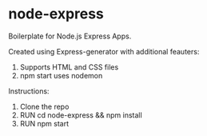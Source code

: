 # node-express
Boilerplate for Node.js Express Apps.

Created using Express-generator with additional feauters:
1) Supports HTML and CSS files
2) npm start uses nodemon 

Instructions:        
1) Clone the repo                                             
2) RUN cd node-express && npm install                
3) RUN npm start
